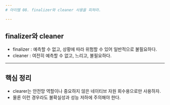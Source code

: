 ```yaml
---
# 아이템 08. finalizer와 cleaner 사용을 피하라.

---
```

## finalizer와 cleaner
- finalizer : 예측할 수 없고, 상황에 따라 위험할 수 있어 일반적으로 불필요하다.
- cleaner : 여전히 예측할 수 없고, 느리고, 불필요하다.

---
## 핵심 정리
- clearer는 안전망 역할이나 중요하지 않은 네이티브 자원 회수용으로만 사용하자.
- 물론 이런 경우라도 불확실성과 성능 저하에 주의해야 한다.


